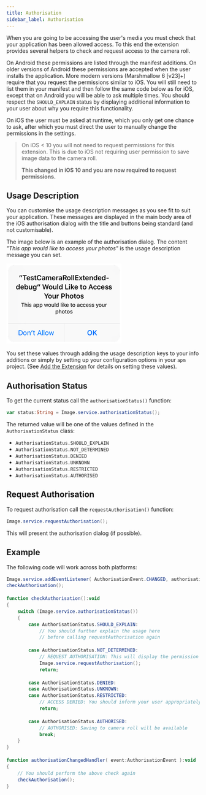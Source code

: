 ```yaml
---
title: Authorisation
sidebar_label: Authorisation
---
```



When you are going to be accessing the user's media you must check that your application has been allowed access. 
To this end the extension provides several helpers to check and request access to the camera roll. 

On Android these permissions are listed through the manifest additions. 
On older versions of Android these permissions are accepted when the user installs the application. 
More modern versions (Marshmallow 6 [v23]+) require that you request the permissions similar to iOS. 
You will still need to list them in your manifest and then follow the same code below as for iOS, 
except that on Android you will be able to ask multiple times. 
You should respect the `SHOULD_EXPLAIN` status by displaying additional information to your user 
about why you require this functionality.

On iOS the user must be asked at runtime, which you only get one chance to ask,
after which you must direct the user to manually change the permissions in the settings.

>
> On iOS < 10 you will not need to request permissions for this extension. 
> This is due to iOS not requiring user permission to save image data to the camera roll.
>
> **This changed in iOS 10 and you are now required to request permissions.**
>


## Usage Description

You can customise the usage description messages as you see fit to suit your application. These messages are displayed in the main body area of the iOS authorisation dialog with the title and buttons being standard (and not customisable).

The image below is an example of the authorisation dialog. The content *"This app would like to access your photos"* is the usage description message you can set.

![](images/ios-permission-dialog.png)

You set these values through adding the usage description keys to your info additions or simply by setting up your configuration options in your `apm` project. (See [Add the Extension](add-the-extension.mdx) for details on setting these values).






## Authorisation Status

To get the current status call the `authorisationStatus()` function:

```actionscript
var status:String = Image.service.authorisationStatus();
```

The returned value will be one of the values defined in the `AuthorisationStatus` class:

- `AuthorisationStatus.SHOULD_EXPLAIN`
- `AuthorisationStatus.NOT_DETERMINED`
- `AuthorisationStatus.DENIED`
- `AuthorisationStatus.UNKNOWN`
- `AuthorisationStatus.RESTRICTED`
- `AuthorisationStatus.AUTHORISED`


## Request Authorisation

To request authorisation call the `requestAuthorisation()` function:

```actionscript
Image.service.requestAuthorisation();
```

This will present the authorisation dialog (if possible).


## Example

The following code will work across both platforms:

```actionscript
Image.service.addEventListener( AuthorisationEvent.CHANGED, authorisationChangedHandler );
checkAuthorisation();

function checkAuthorisation():void 
{
	switch (Image.service.authorisationStatus())
	{
		case AuthorisationStatus.SHOULD_EXPLAIN:
			// You should further explain the usage here 
			// before calling requestAuthorisation again

		case AuthorisationStatus.NOT_DETERMINED:
			// REQUEST AUTHORISATION: This will display the permission dialog
			Image.service.requestAuthorisation();
			return;
		
		case AuthorisationStatus.DENIED:
		case AuthorisationStatus.UNKNOWN:
		case AuthorisationStatus.RESTRICTED:
			// ACCESS DENIED: You should inform your user appropriately
			return;
			
		case AuthorisationStatus.AUTHORISED:
			// AUTHORISED: Saving to camera roll will be available
			break;						
	}
}

function authorisationChangedHandler( event:AuthorisationEvent ):void
{
	// You should perform the above check again
	checkAuthorisation();
}
```

